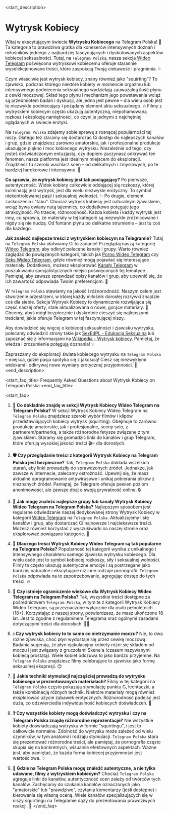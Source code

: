 <start_description>
# Wytrysk Kobiecy

Witaj w ekscytującym świecie **Wytrysku Kobiecego** na Telegram Polska! 🌊 Ta kategoria to prawdziwa gratka dla koneserów intensywnych doznań i miłośników jednego z najbardziej fascynujących i dyskutowanych aspektów kobiecej seksualności. Tutaj, na `Telegram Polska`, nasza sekcja [Wideo Telegram](/pl/wideo/) poświęcona wytryskowi kobiecemu oferuje starannie wyselekcjonowane treści, które zaspokoją Twoją ciekawość i pragnienia. 💦

Czym właściwie jest wytrysk kobiecy, znany również jako "squirting"? To zjawisko, podczas którego niektóre kobiety w momencie orgazmu lub intensywnego podniecenia seksualnego wydzielają zauważalną ilość płynu z cewki moczowej. Skład tego płynu i mechanizm jego powstawania wciąż są przedmiotem badań i dyskusji, ale jedno jest pewne – dla wielu osób jest to niezwykle podniecający i pożądany element aktu seksualnego. 🔥 Filmy z wytryskiem kobiecym często ukazują autentyczną, niepohamowaną rozkosz i eksplozję namiętności, co czyni je jednymi z najchętniej oglądanych w świecie erotyki.

Na `Telegram Polska` zdajemy sobie sprawę z rosnącej popularności tej niszy. Dlatego też staramy się dostarczać Ci dostęp do najlepszych kanałów i grup, gdzie znajdziesz zarówno amatorskie, jak i profesjonalne produkcje ukazujące piękno i moc kobiecego wytrysku. Niezależnie od tego, czy jesteś doświadczonym entuzjastą, czy dopiero zaczynasz odkrywać ten fenomen, nasza platforma jest idealnym miejscem do eksploracji. Znajdziesz tu szeroki wachlarz scen – od delikatnych i zmysłowych, po te bardziej hardkorowe i intensywne. 🚀

**Co sprawia, że wytrysk kobiecy jest tak pociągający?**
Po pierwsze, autentyczność. Widok kobiety całkowicie oddającej się rozkoszy, której kulminacją jest wytrysk, jest dla wielu niezwykle erotyczny. To symbol niekontrolowanej pasji i seksualnej wolności. ✨
Po drugie, element zaskoczenia i "tabu". Chociaż wytrysk kobiecy jest naturalnym zjawiskiem, wciąż bywa owiany nutą tajemnicy, co dodatkowo potęguje jego atrakcyjność.
Po trzecie, różnorodność. Każda kobieta i każdy wytrysk jest inny, co sprawia, że materiały w tej kategorii są niezwykle zróżnicowane i nigdy się nie nudzą. Od fontann płynu po delikatne strumienie – jest tu coś dla każdego.

**Jak znaleźć najlepsze treści z wytryskiem kobiecym na Telegramie?**
Tutaj na `Telegram Polska` ułatwiamy Ci to zadanie! Przeglądaj naszą kategorię [Wideo Telegram](/pl/wideo/wytrysk-kobiecy/), aby odkryć polecane kanały i grupy. Warto również zaglądać do powiązanych kategorii, takich jak [Porno Wideo Telegram](/pl/wideo/porno/) czy [Seks Wideo Telegram](/pl/wideo/seks/), gdzie również mogą pojawiać się interesujące materiały. Dodatkowo, możesz eksplorować [Kanały Telegram](/pl/kanaly/) w poszukiwaniu specjalistycznych miejsc poświęconych tej tematyce. Pamiętaj, aby zawsze sprawdzać opisy kanałów i grup, aby upewnić się, że ich zawartość odpowiada Twoim preferencjom. 🔞

W `Telegram Polska` stawiamy na jakość i różnorodność. Naszym celem jest stworzenie przestrzeni, w której każdy miłośnik dorosłej rozrywki znajdzie coś dla siebie. Sekcja Wytrysk Kobiecy to dynamicznie rozwijająca się część naszej oferty, stale aktualizowana o nowe, gorące materiały. 🔄 Chcemy, abyś mógł bezpiecznie i dyskretnie cieszyć się najlepszymi treściami, jakie oferuje Telegram w tej fascynującej niszy.

Aby dowiedzieć się więcej o kobiecej seksualności i zjawisku wytrysku, polecamy odwiedzić strony takie jak [SexEdPL - Edukacja Seksualna](https://sexed.pl/) lub zapoznać się z informacjami na [Wikipedia - Wytrysk kobiecy](https://pl.wikipedia.org/wiki/Wytrysk_kobiecy). Pamiętaj, że wiedza i zrozumienie potęgują doznania! 💡

Zapraszamy do eksploracji świata kobiecego wytrysku na `Telegram Polska` – miejsca, gdzie pasja spotyka się z jakością! Ciesz się niezwykłymi widokami i odkrywaj nowe wymiary erotycznej przyjemności. 🍑
<end_description>

<start_faq_title>
Frequently Asked Questions about Wytrysk Kobiecy on Telegram Polska
<end_faq_title>

<start_faq>
1. **🤔 Co dokładnie znajdę w sekcji Wytrysk Kobiecy Wideo Telegram na Telegram Polska?**
W sekcji Wytrysk Kobiecy Wideo Telegram na `Telegram Polska` znajdziesz szeroki wybór filmów i klipów przedstawiających kobiecy wytrysk (squirting). Obejmuje to zarówno produkcje amatorskie, jak i profesjonalne, sceny solo, z partnerem/partnerką, a także różnorodne fetysze związane z tym zjawiskiem. Staramy się gromadzić linki do kanałów i grup Telegram, które oferują wysokiej jakości treści 🎬💦 dla dorosłych.

2. **🛡️ Czy przeglądanie treści z kategorii Wytrysk Kobiecy na Telegram Polska jest bezpieczne?**
Tak, `Telegram Polska` dokłada wszelkich starań, aby linki prowadziły do sprawdzonych źródeł. Jednakże, jak zawsze w internecie, zalecamy ostrożność. Upewnij się, że masz aktualne oprogramowanie antywirusowe i unikaj pobierania plików z nieznanych źródeł. Pamiętaj, że Telegram oferuje pewien poziom anonimowości, ale zawsze dbaj o swoją prywatność online. 🔒

3. **🚀 Jak mogę znaleźć najlepsze grupy lub kanały Wytrysk Kobiecy Wideo Telegram na Telegram Polska?**
Najlepszym sposobem jest regularne odwiedzanie naszej dedykowanej strony Wytrysk Kobiecy w kategorii [Wideo Telegram](/pl/wideo/wytrysk-kobiecy/) na `Telegram Polska`. Aktualizujemy listę kanałów i grup, aby dostarczać Ci najnowsze i najciekawsze treści. Możesz również korzystać z wyszukiwarki na naszej stronie oraz eksplorować powiązane kategorie. 🌟

4. **💖 Dlaczego treści Wytrysk Kobiecy Wideo Telegram są tak popularne na Telegram Polska?**
Popularność tej kategorii wynika z unikalnego i intensywnego charakteru samego zjawiska wytrysku kobiecego. Dla wielu osób jest to symbol kobiecej rozkoszy, siły i seksualnej wolności. Filmy te często ukazują autentyczne emocje i są postrzegane jako bardziej naturalne i ekscytujące niż inne rodzaje pornografii. `Telegram Polska` odpowiada na to zapotrzebowanie, agregując dostęp do tych treści. 🔥

5. **🔞 Czy istnieje ograniczenie wiekowe dla Wytrysk Kobiecy Wideo Telegram na Telegram Polska?**
Tak, wszystkie treści dostępne za pośrednictwem `Telegram Polska`, w tym te z kategorii Wytrysk Kobiecy Wideo Telegram, są przeznaczone wyłącznie dla osób pełnoletnich (18+). Korzystając z naszej strony, potwierdzasz, że masz ukończone 18 lat. Jest to zgodne z regulaminem Telegrama oraz ogólnymi zasadami dotyczącymi treści dla dorosłych. 🚫👶

6. **💧 Czy wytrysk kobiecy to to samo co nietrzymanie moczu?**
Nie, to dwa różne zjawiska, choć płyn wydostaje się przez cewkę moczową. Badania sugerują, że płyn ejakulacyjny kobiety różni się składem od moczu i jest związany z gruczołami Skene'a (czasem nazywanymi kobiecą prostatą). Wiele kobiet odczuwa to jako bardzo przyjemne. Na `Telegram Polska` znajdziesz filmy celebrujące to zjawisko jako formę seksualnej ekspresji. 😊

7. **🔬 Jakie techniki stymulacji najczęściej prowadzą do wytrysku kobiecego w prezentowanych materiałach?**
Filmy w tej kategorii na `Telegram Polska` często pokazują stymulację punktu G, łechtaczki, a także kombinację różnych technik. Niektóre materiały mogą również eksplorować użycie zabawek erotycznych. Różnorodność podejść jest duża, co odzwierciedla indywidualność kobiecych doświadczeń. 🧐

8. **❓ Czy wszystkie kobiety mogą doświadczyć wytrysku i czy na Telegram Polska znajdę różnorodne reprezentacje?**
Nie wszystkie kobiety doświadczają wytrysku w formie "squirtingu", i jest to całkowicie normalne. Zdolność do wytrysku może zależeć od wielu czynników, w tym anatomii i rodzaju stymulacji. `Telegram Polska` stara się prezentować różnorodne treści, ale pamiętaj, że pornografia często skupia się na konkretnych, wizualnie efektownych aspektach. Ważne jest, aby pamiętać, że każda forma kobiecej przyjemności jest wartościowa. ✨

9. **🔎 Gdzie na Telegram Polska mogę znaleźć autentyczne, a nie tylko udawane, filmy z wytryskiem kobiecym?**
Chociaż `Telegram Polska` agreguje linki do kanałów, autentyczność scen zależy od twórców tych kanałów. Zachęcamy do szukania kanałów oznaczonych jako "amatorskie" lub "prawdziwe", czytania komentarzy (jeśli dostępne) i kierowania się własną oceną. Wiele kanałów specjalizujących się w niszy squirtingu na Telegramie dąży do prezentowania prawdziwych reakcji. 💯
</end_faq>